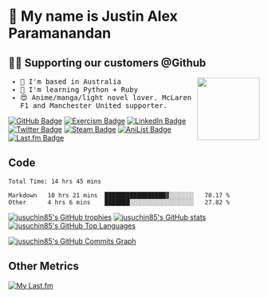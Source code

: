 # 👋 My name is Justin Alex Paramanandan

## :technologist: Supporting our customers @Github

<samp>

<img align="right" width="125" src="https://media.giphy.com/media/H1dxi6xdh4NGQCZSvz/giphy.gif" />

- :pushpin: I'm based in Australia
- :brain: I'm learning Python + Ruby
- :heart_eyes: Anime/manga/light novel lover. McLaren F1 and Manchester United supporter.

</samp>

[![GitHub Badge](https://img.shields.io/badge/GitHub-181717?logo=github&logoColor=fff&style=flat-square)](https://www.github.com/jusuchin85) [![Exercism Badge](https://img.shields.io/badge/Exercism-009CAB?logo=exercism&logoColor=fff&style=flat-square)](https://exercism.org/profiles/jusuchin85) [![LinkedIn Badge](https://img.shields.io/badge/LinkedIn-0A66C2?logo=linkedin&logoColor=fff&style=flat-square)](https://www.linkedin.com/in/jusuchin85) [![Twitter Badge](https://img.shields.io/badge/Twitter-1DA1F2?logo=twitter&logoColor=fff&style=flat-square)](https://www.twitter.com/jusuchin85) [![Steam Badge](https://img.shields.io/badge/Steam-000?logo=steam&logoColor=fff&style=flat-square)](https://steamcommunity.com/id/jusuchin85) [![AniList Badge](https://img.shields.io/badge/AniList-02A9FF?logo=anilist&logoColor=fff&style=flat-square)](https://anilist.co/user/jusuchin85) [![Last.fm Badge](https://img.shields.io/badge/Last.fm-D51007?logo=lastdotfm&logoColor=fff&style=flat-square)](https://www.last.fm/user/jusuchin85)

## Code

<!--START_SECTION:waka-->

```text
Total Time: 14 hrs 45 mins

Markdown   10 hrs 21 mins  █████████████████▓░░░░░░░   70.17 %
Other      4 hrs 6 mins    ███████░░░░░░░░░░░░░░░░░░   27.82 %
```

<!--END_SECTION:waka-->

[![jusuchin85's GitHub trophies](https://github-profile-trophy.vercel.app/?username=jusuchin85&title=LongTimeUser,Commits,PullRequest,Issues&theme=dracula&margin-w=10&no-frame=true)](https://github.com/jusuchin85)
[![jusuchin85's GitHub stats](https://github-readme-stats.vercel.app/api?username=jusuchin85&show_icons=true&hide=&count_private=true&title_color=0891b2&text_color=ffffff&icon_color=0891b2&bg_color=1c1917&hide_border=true&show_icons=true)](http://www.github.com/jusuchin85) [![jusuchin85's GitHub Top Languages](https://github-readme-stats.vercel.app/api/top-langs/?username=jusuchin85&langs_count=10&title_color=0891b2&text_color=ffffff&icon_color=0891b2&bg_color=1c1917&hide_border=true&locale=en&custom_title=Top%20%Languages)](https://github.com/jusuchin85)

[![jusuchin85's GitHub Commits Graph](https://activity-graph.herokuapp.com/graph?username=jusuchin85&bg_color=1c1917&color=ffffff&line=0891b2&point=ffffff&area_color=1c1917&area=true&hide_border=true&custom_title=GitHub%20Commits%20Graph)](http://www.github.com/jusuchin85)

## Other Metrics

[![My Last.fm](https://lastfm-recently-played.vercel.app/api?user=jusuchin85&count=10&width=600&loved=true&loved_style=3)](https://www.last.fm/user/jusuchin85)
